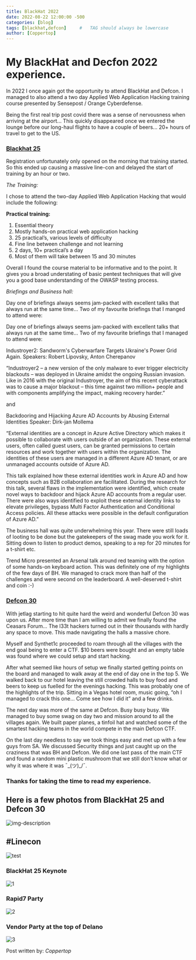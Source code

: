 ```yaml
---
title: BlackHat 2022
date: 2022-08-22 12:00:00 -500
categories: [blog]
tags: [blackhat,defcon]     #   TAG should always be lowercase
author: [Coppertop]
---
```


# My BlackHat and Decfon 2022 experience.

In 2022 I once again got the opportunity to attend BlackHat and Defcon. I managed to also attend a two day Applied Web Application Hacking training course presented by Sensepost / Orange Cyberdefense.

Being the first real trip post covid there was a sense of nervousness when arriving at the airport... This quickly disappeared once we entered the lounge before our long-haul flights to have a couple of beers... 20+ hours of travel to get to the US.

### <ins>Blackhat 25</ins>

Registration unfortunately only opened on the morning that training started. So this ended up causing a massive line-con and delayed the start of training by an hour or two.

*The Training:*

I chose to attend the two-day Applied Web Application Hacking that would include the following:

**Practical training:**

1. Essential theory
2. Mostly hands-on practical web application hacking
3. 25 practical’s, various levels of difficulty
4. Fine line between challenge and not learning
5. 2 days, 10+ practical’s a day
6. Most of them will take between 15 and 30 minutes

Overall I found the course material to be informative and to the point. It gives you a broad understating of basic pentest techniques that will give you a good base understanding of the OWASP testing process. 

*Briefings and Business hall:*

Day one of briefings always seems jam-packed with excellent talks that always run at the same time... Two of my favourite briefings that I manged to attend were: 

Day one of briefings always seems jam-packed with excellent talks that always run at the same time... Two of my favourite briefings that I managed to attend were: 

Industroyer2: Sandworm's Cyberwarfare Targets Ukraine's Power Grid Again. Speakers: Robert Lipovsky, Anton Cherepanov

“Industroyer2 – a new version of the only malware to ever trigger electricity blackouts – was deployed in Ukraine amidst the ongoing Russian invasion. Like in 2016 with the original Industroyer, the aim of this recent cyberattack was to cause a major blackout – this time against two million+ people and with components amplifying the impact, making recovery harder.”

and

Backdooring and Hijacking Azure AD Accounts by Abusing External Identities
Speaker: Dirk-jan Mollema

“External identities are a concept in Azure Active Directory which makes it possible to collaborate with users outside of an organization. These external users, often called guest users, can be granted permissions to certain resources and work together with users within the organization. The identities of these users are managed in a different Azure AD tenant, or are unmanaged accounts outside of Azure AD.

This talk explained how these external identities work in Azure AD and how concepts such as B2B collaboration are facilitated. During the research for this talk, several flaws in the implementation were identified, which create novel ways to backdoor and hijack Azure AD accounts from a regular user. There were also ways identified to exploit these external identity links to elevate privileges, bypass Multi Factor Authentication and Conditional Access policies. All these attacks were possible in the default configuration of Azure AD.”

The business hall was quite underwhelming this year. There were still loads of looting to be done but the gatekeepers of the swag made you work for it. Sitting down to listen to product demos, speaking to a rep for 20 minutes for a t-shirt etc. 

Trend Micro presented an Arsenal talk around red teaming with the option of some hands-on keyboard action. This was definitely one of my highlights of the few days of BH. We managed to crack more than half of the challenges and were second on the leaderboard. A well-deserved t-shirt and coin :-)
 
### <ins>Defcon 30</ins>

With jetlag starting to hit quite hard the weird and wonderful Defcon 30 was upon us. After more time than I am willing to admit we finally found the Ceasars Forum… The l33t hackers turned out in their thousands with hardly any space to move. This made navigating the halls a massive chore.

Myself and Synthet1c proceeded to roam through all the villages with the end goal being to enter a CTF. $10 beers were bought and an empty table was found where we could setup and start hacking.

After what seemed like hours of setup we finally started getting points on the board and managed to walk away at the end of day one in the top 5. We walked back to our hotel leaving the still crowded halls to buy food and beers to keep us fuelled for the evenings hacking. This was probably one of the highlights of the trip. Sitting in a Vegas hotel room, music going, “oh I managed to crack this one… Come see how I did it” and a few drinks. 

The next day was more of the same at Defcon. Busy busy busy. We managed to buy some swag on day two and mission around to all the villages again. We built paper planes, a tinfoil hat and watched some of the smartest hacking teams in the world compete in the main Defcon CTF. 

On the last day needless to say we took things easy and met up with a few guys from SA. We discussed Security things and just caught up on the craziness that was BH and Defcon. We did one last pass of the main CTF and found a random mini plastic mushroom that we still don’t know what or why it was where it was ¯\_(ツ)_/¯.

### Thanks for taking the time to read my experience.

## Here is a few photos from BlackHat 25 and Defcon 30


![img-description](https://pbs.twimg.com/media/Fa2wkrRXgAEf9lh?format=jpg&name=large)

## #Linecon

![test](/assets/img/test.jpeg)

### BlackHat 25 Keynote

![1](/assets/img/1.jpg)

### Rapid7 Party
![2](/assets/img/2.jpg)

### Vendor Party at the top of Delano

![3](/assets/img/3.jpg)


Post written by: *Coppertop*